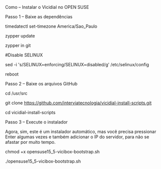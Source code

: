 Como – Instalar o Vicidial no OPEN SUSE 


Passo 1 – Baixe as dependências

timedatectl set-timezone America/Sao_Paulo

zypper update

zypper in git

#Disable SELINUX

sed -i 's/SELINUX=enforcing/SELINUX=disabled/g' /etc/selinux/config 

reboot

Passo 2 – Baixe os arquivos GitHub

cd /usr/src

git clone https://github.com/interviatecnologia/vicidial-install-scripts.git

cd vicidial-install-scripts

Passo 3 – Execute o instalador

Agora, sim, este é um instalador automático, mas você precisa pressionar Enter algumas vezes e também adicionar o IP do servidor, para não se afastar por muito tempo.

chmod +x opensuse15_5-vicibox-bootstrap.sh

./opensuse15_5-vicibox-bootstrap.sh
